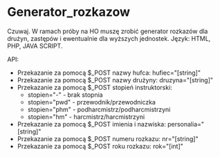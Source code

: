 # Generator_rozkazow
Czuwaj. W ramach próby na HO muszę zrobić generator rozkazów dla drużyn, zastępów i ewentualnie dla wyższych jednostek. Język: HTML, PHP, JAVA SCRIPT.

API:
* Przekazanie za pomocą $_POST nazwy hufca:
    hufiec="[string]"
* Przekazanie za pomocą $_POST nazwy drużyny:
    druzyna="[string]"
* Przekazanie za pomocą $_POST stopień instruktorski:
    * stopien="-"     - brak stopnia
    * stopien="pwd"   - przewodnik/przewodniczka
    * stopien="phm"   - podharcmistrz/podharcmistrzyni
    * stopien="hm"    - harcmistrz/harcmistrzyni
* Przekazanie za pomocą $_POST imienia i nazwiska:
    personalia="[string]"
* Przekazanie za pomocą $_POST numeru rozkazu:
    nr="[string]"
* Przekazanie za pomocą $_POST roku rozkazu:
    rok="[int]"